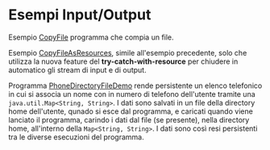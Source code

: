 # Esempi Input/Output

Esempio [CopyFile](./src/CopyFile.java) programma che compia un file.

Esempio [CopyFileAsResources](./src/CopyFileAsResources.java), simile all'esempio precedente, solo che utilizza la nuova feature del **try-catch-with-resource** per chiudere in automatico gli stream di input e di output.

Programma [PhoneDirectoryFileDemo](./scr/PhoneDirectoryFileDemo.java) rende persistente un elenco telefonico in cui si associa un nome con in numero di telefono dell'utente tramite una `java.util.Map<String, String>`. I dati sono salvati in un file della directory home dell'utente, qunado si esce dal programma, e caricati quando viene lanciato il programma, carindo i dati dal file (se presente), nella directory home, all'interno della `Map<String, String>`. I dati sono così resi persistenti tra le diverse esecuzioni del programma.
 
